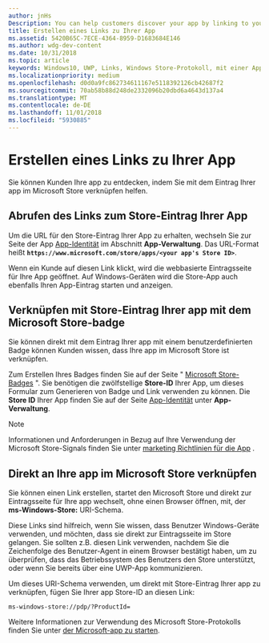 ```yaml
---
author: jnHs
Description: You can help customers discover your app by linking to your app's listing in the Microsoft Store.
title: Erstellen eines Links zu Ihrer App
ms.assetid: 5420B65C-7ECE-4364-8959-D1683684E146
ms.author: wdg-dev-content
ms.date: 10/31/2018
ms.topic: article
keywords: Windows10, UWP, Links, Windows Store-Protokoll, mit einer App verknüpfen, App verknüpfen
ms.localizationpriority: medium
ms.openlocfilehash: d0d0a9fc862734611167e5118392126cb42687f2
ms.sourcegitcommit: 70ab58b88d248de2332096b20dbd6a4643d137a4
ms.translationtype: MT
ms.contentlocale: de-DE
ms.lasthandoff: 11/01/2018
ms.locfileid: "5930885"
---
```

# <a name="link-to-your-app"></a>Erstellen eines Links zu Ihrer App


Sie können Kunden Ihre app zu entdecken, indem Sie mit dem Eintrag Ihrer app im Microsoft Store verknüpfen helfen.

## <a name="getting-the-link-to-your-apps-store-listing"></a>Abrufen des Links zum Store-Eintrag Ihrer App

Um die URL für den Store-Eintrag Ihrer App zu erhalten, wechseln Sie zur Seite der App [App-Identität](view-app-identity-details.md) im Abschnitt **App-Verwaltung**. Das URL-Format heißt **`https://www.microsoft.com/store/apps/<your app's Store ID>`**.

Wenn ein Kunde auf diesen Link klickt, wird die webbasierte Eintragsseite für Ihre App geöffnet. Auf Windows-Geräten wird die Store-App auch ebenfalls Ihren App-Eintrag starten und anzeigen.


## <a name="linking-to-your-apps-store-listing-with-the-microsoft-store-badge"></a>Verknüpfen mit Store-Eintrag Ihrer app mit dem Microsoft Store-badge

Sie können direkt mit dem Eintrag Ihrer app mit einem benutzerdefinierten Badge können Kunden wissen, dass Ihre app im Microsoft Store ist verknüpfen.

Zum Erstellen Ihres Badges finden Sie auf der Seite " [Microsoft Store-Badges](http://go.microsoft.com/fwlink/p/?LinkID=534236) ". Sie benötigen die zwölfstellige **Store-ID** Ihrer App, um dieses Formular zum Generieren von Badge und Link verwenden zu können. Die **Store ID** Ihrer App finden Sie auf der Seite [App-Identität](view-app-identity-details.md) unter **App-Verwaltung**.

> [!NOTE]
> Informationen und Anforderungen in Bezug auf Ihre Verwendung der Microsoft Store-Signals finden Sie unter [marketing Richtlinien für die App](app-marketing-guidelines.md) .


## <a name="linking-directly-to-your-app-in-the-microsoft-store"></a>Direkt an Ihre app im Microsoft Store verknüpfen

Sie können einen Link erstellen, startet den Microsoft Store und direkt zur Eintragsseite für Ihre app wechselt, ohne einen Browser öffnen, mit, der **ms-Windows-Store:** URI-Schema.

Diese Links sind hilfreich, wenn Sie wissen, dass Benutzer Windows-Geräte verwenden, und möchten, dass sie direkt zur Eintragsseite im Store gelangen. Sie sollten z.B. diesen Link verwenden, nachdem Sie die Zeichenfolge des Benutzer-Agent in einem Browser bestätigt haben, um zu überprüfen, dass das Betriebssystem des Benutzers den Store unterstützt, oder wenn Sie bereits über eine UWP-App kommunizieren.

Um dieses URI-Schema verwenden, um direkt mit Store-Eintrag Ihrer app zu verknüpfen, fügen Sie Ihrer app Store-ID an diesen Link:

`ms-windows-store://pdp/?ProductId=`

Weitere Informationen zur Verwendung des Microsoft Store-Protokolls finden Sie unter [der Microsoft-app zu starten](../launch-resume/launch-store-app.md).

 

 




